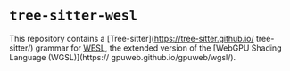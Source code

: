 # `tree-sitter-wesl`

This repository contains a [Tree-sitter](https://tree-sitter.github.io/
tree-sitter/) grammar for [WESL](https://github.com/wgsl-tooling-wg),
the extended version of the [WebGPU Shading Language (WGSL)](https://
gpuweb.github.io/gpuweb/wgsl/).
